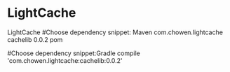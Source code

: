 # LightCache
LightCache
#Choose dependency snippet: Maven
<dependency>
  <groupId>com.chowen.lightcache</groupId>
  <artifactId>cachelib</artifactId>
  <version>0.0.2</version>
  <type>pom</type>
</dependency>

#Choose dependency snippet:Gradle
compile 'com.chowen.lightcache:cachelib:0.0.2'
